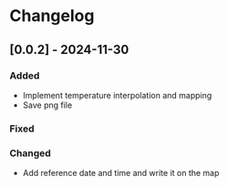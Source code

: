 # Changelog

## [0.0.2] - 2024-11-30
### Added
- Implement temperature interpolation and mapping
- Save png file

### Fixed


### Changed
- Add reference date and time and write it on the map